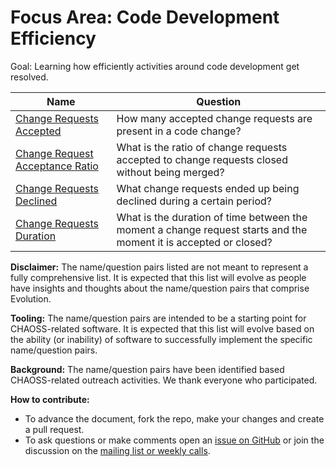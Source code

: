 # Focus Area: Code Development Efficiency

Goal:  Learning how efficiently activities around code development get resolved.

Name | Question
--- | ---
[Change Requests Accepted](change-requests-accepted.md) | How many accepted change requests are present in a code change? 
[Change Request Acceptance Ratio](change-request-acceptance-ratio.md) | What is the ratio of change requests accepted to change requests closed without being merged?
[Change Requests Declined](change-requests-declined.md) | What change requests ended up being declined during a certain period?
[Change Requests Duration](change-requests-duration.md)| What is the duration of time between the moment a change request starts and the moment it is accepted or closed?

**Disclaimer:**
The name/question pairs listed are not meant to represent a fully comprehensive list. It is expected that this list will evolve as people have insights and thoughts about the name/question pairs that comprise Evolution.

**Tooling:**
The name/question pairs are intended to be a starting point for CHAOSS-related software. It is expected that this list will evolve based on the ability (or inability) of software to successfully implement the specific name/question pairs.

**Background:**
The name/question pairs have been identified based CHAOSS-related outreach activities. We thank everyone who participated.

**How to contribute:**
- To advance the document, fork the repo, make your changes and create a pull request.
- To ask questions or make comments open an [issue on GitHub][issue] or join the discussion on the [mailing list or weekly calls](https://chaoss.community/participate/).

[issue]: https://github.com/chaoss/evolution/issues
